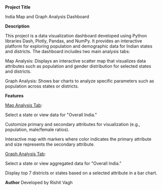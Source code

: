 **Project Title**

India Map and Graph Analysis Dashboard

**Description**

This project is a data visualization dashboard developed using Python libraries Dash, Plotly, Pandas, and NumPy. It provides an interactive platform for exploring population and demographic data for Indian states and districts. The dashboard includes two main analysis tabs:

Map Analysis: Displays an interactive scatter map that visualizes data attributes such as population and gender distribution for selected states and districts.

Graph Analysis: Shows bar charts to analyze specific parameters such as population across states or districts.

**Features**

<u>Map Analysis Tab</u>:

Select a state or view data for "Overall India."

Customize primary and secondary attributes for visualization (e.g., population, male/female ratios).

Interactive map with markers where color indicates the primary attribute and size represents the secondary attribute.

<u>Graph Analysis Tab</u>:

Select a state or view aggregated data for "Overall India."

Display top 7 districts or states based on a selected attribute in a bar chart.

**Author**
Developed by Rishit Vagh

